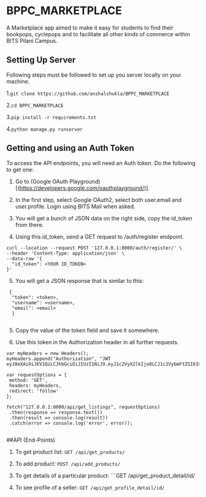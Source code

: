 # BPPC_MARKETPLACE

A Marketplace app aimed to make it easy for students to find their bookpops, cyclepops and to facilitate all other kinds of commerce within BITS Pilani Campus.

## Setting Up Server

Following steps must be followed to set up you server locally on your machine.

1.```git clone https://github.com/anshalshukla/BPPC_MARKETPLACE```

2.```cd BPPC_MARKETPLACE```

3.```pip install -r requirements.txt```

4.```python manage.py runserver```

## Getting and using an Auth Token

To access the API endpoints, you will need an Auth token. Do the following to get one:

1. Go to (Google OAuth Playground)[(https://developers.google.com/oauthplayground/)].

2. In the first step, select Google OAuth2, select both user.email and user.profile. Login using BITS Mail when asked.

3. You will get a bunch of JSON data on the right side, copy the id_token from there.

4. Using this id_token, send a GET request to /auth/register endpoint.

```
curl --location --request POST '127.0.0.1:8000/auth/register/' \
--header 'Content-Type: application/json' \
--data-raw '{
  "id_token": <YOUR ID_TOKEN>
}'
```
5. You will get a JSON response that is similar to this:

```
 {
  "token": <token>,
  "username": <username>,
  "email": <email>
  }
  
```

5. Copy the value of the token field and save it somewhere.

6. Use this token in the Authorization header in all further requests.

```
var myHeaders = new Headers();
myHeaders.append("Authorization", "JWT eyJ0eXAiOiJKV1QiLCJhbGciOiJIUzI1NiJ9.eyJ1c2VyX2lkIjo0LCJ1c2VybmFtZSI6ImYyMDE5MDEyMCIsImV4cCI6MTU4NTI2Mjg4NCwiZW1haWwiOiJmMjAxOTAxMjBAcGlsYW5pLmJpdHMtcGlsYW5pLmFjLmluIn0.7WdcaO6mvlNEoFAz4ds7nvOWXLKJ5crDv3aPoj0F_YQ");

var requestOptions = {
 method: 'GET',
 headers: myHeaders,
 redirect: 'follow'
};

fetch("127.0.0.1:8000/api/get_listings", requestOptions)
 .then(response => response.text())
 .then(result => console.log(result))
 .catch(error => console.log('error', error));
 
 ```
 
 ##API (End-Points)
 
 1. To get product list: ```GET /api/get_products/```
 
 2. To add product: ```POST /api/add_products/```
 
 3. To get details of a particular product: ```GET /api/get_product_detail/id/
 
 4. To see profile of a seller: ```GET /api/get_profile_detail/id/```
 
